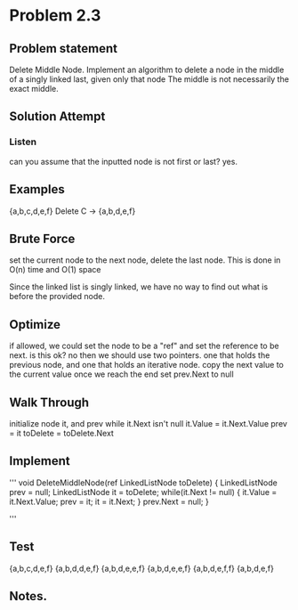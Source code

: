 # Problem 2.3

## Problem statement
Delete Middle Node. Implement an algorithm to delete a node in the middle of a singly linked last, given only that node
The middle is not necessarily the exact middle.

## Solution Attempt

### Listen

can you assume that the inputted node is not first or last? yes.

## Examples

{a,b,c,d,e,f} Delete C -> {a,b,d,e,f}

## Brute Force
set the current node to the next node, delete the last node.
This is done in O(n) time and O(1) space

Since the linked list is singly linked, we have no way to find out what is before the provided node. 

## Optimize

if allowed, we could set the node to be a "ref" and set the reference to be next. is this ok? no
then we should use two pointers. one that holds the previous node, and one that holds an iterative node. 
copy the next value to the current value
once we reach the end set prev.Next to null

## Walk Through
initialize node it, and prev
while it.Next isn't null
    it.Value = it.Next.Value
    prev = it
    toDelete = toDelete.Next

## Implement

'''
void DeleteMiddleNode(ref LinkedListNode toDelete)
{
    LinkedListNode prev = null;
    LinkedListNode it = toDelete;
    while(it.Next != null)
    {
        it.Value = it.Next.Value;
        prev = it;
        it = it.Next;
    }
    prev.Next = null;
}

'''

## Test

{a,b,c,d,e,f}
{a,b,d,d,e,f}
{a,b,d,e,e,f}
{a,b,d,e,e,f}
{a,b,d,e,f,f}
{a,b,d,e,f}


## Notes. 